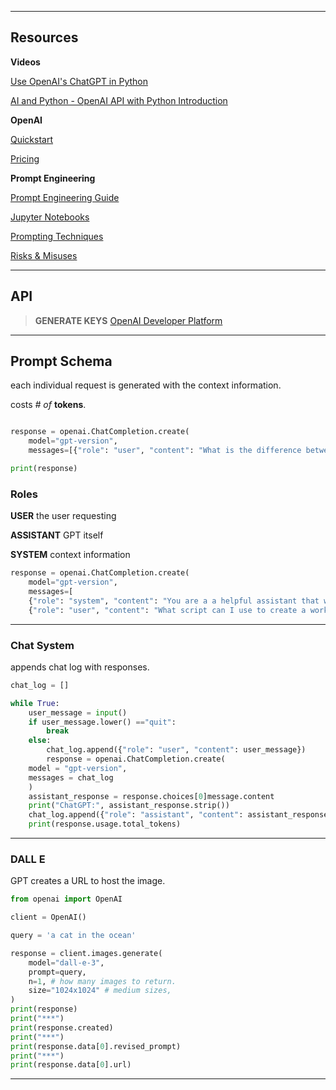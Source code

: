 -----

## Resources

**Videos**

[Use OpenAI's ChatGPT in Python](https://www.youtube.com/watch?v=YVFWBJ1WVF8)

[AI and Python - OpenAI API with Python Introduction](https://www.youtube.com/watch?v=I6T9Ztn0S-M)

**OpenAI**

[Quickstart](https://platform.openai.com/docs/quickstart)

[Pricing](https://openai.com/api/pricing/)

**Prompt Engineering**

[Prompt Engineering Guide](https://www.promptingguide.ai/)

[Jupyter Notebooks](https://www.promptingguide.ai/notebooks)

[Prompting Techniques](https://www.promptingguide.ai/techniques)

[Risks & Misuses](https://www.promptingguide.ai/risks)

-----

## API

> **GENERATE KEYS**
> [OpenAI Developer Platform](https://platform.openai.com)

-----

## Prompt Schema

each individual request is generated with the context information.

costs *# of* **tokens**.

```Python

response = openai.ChatCompletion.create(
	model="gpt-version",
	messages=[{"role": "user", "content": "What is the difference between Python and C++?"}, ...]

print(response)
```

### Roles

**USER** the user requesting

**ASSISTANT** GPT itself

**SYSTEM** context information

```Python
response = openai.ChatCompletion.create(
	model="gpt-version",
	messages=[
	{"role": "system", "content": "You are a a helpful assistant that writes Python scripts?"},
	{"role": "user", "content": "What script can I use to create a working clock?"}]
```

-----

### Chat System
appends chat log with responses.
```Python
chat_log = []

while True:
	user_message = input()
	if user_message.lower() =="quit":
		break
	else:
		chat_log.append({"role": "user", "content": user_message})
		response = openai.ChatCompletion.create(
	model = "gpt-version",
	messages = chat_log
	)
	assistant_response = response.choices[0]message.content
	print("ChatGPT:", assistant_response.strip())
	chat_log.append({"role": "assistant", "content": assistant_response.strip()})
	print(response.usage.total_tokens)
```

-----

### DALL E
GPT creates a URL to host the image.


```Python
from openai import OpenAI

client = OpenAI()

query = 'a cat in the ocean'

response = client.images.generate(
	model="dall-e-3",
	prompt=query,
	n=1, # how many images to return.
	size="1024x1024" # medium sizes,
)
print(response)
print("***")
print(response.created)
print("***")
print(response.data[0].revised_prompt)
print("***")
print(response.data[0].url)

```

-----